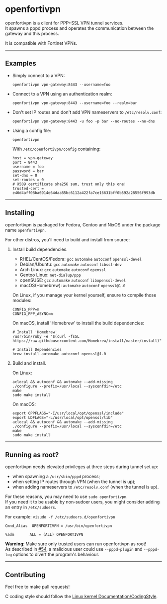 openfortivpn
============

openfortivpn is a client for PPP+SSL VPN tunnel services.  
It spawns a pppd process and operates the communication between the gateway and 
this process.

It is compatible with Fortinet VPNs.



--------
Examples
--------

* Simply connect to a VPN:
  ```
  openfortivpn vpn-gateway:8443 --username=foo
  ```

* Connect to a VPN using an authentication realm:
  ```
  openfortivpn vpn-gateway:8443 --username=foo --realm=bar
  ```

* Don't set IP routes and don't add VPN nameservers to `/etc/resolv.conf`:
  ```
  openfortivpn vpn-gateway:8443 -u foo -p bar --no-routes --no-dns
  ```

* Using a config file:
  ```
  openfortivpn
  ```

  With `/etc/openfortivpn/config` containing:
  ```
  host = vpn-gateway
  port = 8443
  username = foo
  password = bar
  set-dns = 0
  set-routes = 0
  # X509 certificate sha256 sum, trust only this one!
  trusted-cert = e46d4aff08ba6914e64daa85bc6112a422fa7ce16631bff0b592a28556f993db
  ```



----------
Installing
----------

openfortivpn is packaged for Fedora, Gentoo and NixOS under the package name
`openfortivpn`.

For other distros, you'll need to build and install from source:

1.  Install build dependencies.

    * RHEL/CentOS/Fedora: `gcc` `automake` `autoconf` `openssl-devel`
    * Debian/Ubuntu: `gcc` `automake` `autoconf` `libssl-dev`
    * Arch Linux: `gcc` `automake` `autoconf` `openssl`
    * Gentoo Linux: `net-dialup/ppp`
    * openSUSE: `gcc` `automake` `autoconf` `libopenssl-devel`
    * macOS(Homebrew): `automake` `autoconf` `openssl@1.0`

    On Linux, if you manage your kernel yourself, ensure to compile those modules:
    ```
    CONFIG_PPP=m
    CONFIG_PPP_ASYNC=m
    ```

    On macOS, install 'Homebrew' to install the build dependencies:
    ```shell
    # Install 'Homebrew'
    /usr/bin/ruby -e "$(curl -fsSL https://raw.githubusercontent.com/Homebrew/install/master/install)"

    # Install Dependencies
    brew install automake autoconf openssl@1.0
    ```


2.  Build and install.

    On Linux:
    ```shell
    aclocal && autoconf && automake --add-missing
    ./configure --prefix=/usr/local --sysconfdir=/etc
    make
    sudo make install
    ```

    On macOS:
    ```shell
    export CPPFLAGS="-I/usr/local/opt/openssl/include"
    export LDFLAGS="-L/usr/local/opt/openssl/lib"
    aclocal && autoconf && automake --add-missing
    ./configure --prefix=/usr/local --sysconfdir=/etc
    make
    sudo make install
    ```



----------------
Running as root?
----------------

openfortivpn needs elevated privileges at three steps during tunnel set up:

* when spawning a `/usr/sbin/pppd` process;
* when setting IP routes through VPN (when the tunnel is up);
* when adding nameservers to `/etc/resolv.conf` (when the tunnel is up).

For these reasons, you may need to use `sudo openfortivpn`.  
If you need it to be usable by non-sudoer users, you might consider adding an 
entry in `/etc/sudoers`.

For example:
`visudo -f /etc/sudoers.d/openfortivpn`
```
Cmnd_Alias  OPENFORTIVPN = /usr/bin/openfortivpn

%adm       ALL = (ALL) OPENFORTIVPN
```

**Warning**: Make sure only trusted users can run openfortivpn as root!  
As described in [#54](https://github.com/adrienverge/openfortivpn/issues/54), 
a malicious user could use `--pppd-plugin` and `--pppd-log` options to divert 
the program's behaviour.



------------
Contributing
------------

Feel free to make pull requests!

C coding style should follow the 
[Linux kernel Documentation/CodingStyle](http://git.kernel.org/cgit/linux/kernel/git/torvalds/linux.git/tree/Documentation/process/coding-style.rst?id=refs/heads/master).
